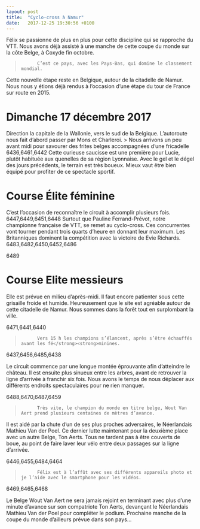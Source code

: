 ```yaml
---
layout: post
title:  "Cyclo-cross à Namur"
date:   2017-12-25 19:30:56 +0100
---
```

Félix se passionne de plus en plus pour cette discipline qui se rapproche du VTT.
Nous avons déjà assisté à une manche de cette coupe du monde sur la côte Belge, à Coxyde fin octobre.
>           C’est ce pays, avec les Pays-Bas, qui domine le classement mondial.
Cette nouvelle étape reste en Belgique, autour de la citadelle de Namur.
Nous nous y étions déjà rendus à l’occasion d’une étape du tour de France sur route en 2015.

<h1 style="text-align: justify;">Dimanche 17 décembre 2017</h1>
Direction la capitale de la Wallonie, vers le sud de la Belgique.
L’autoroute nous fait d’abord passer par Mons et Charleroi.
>           Nous arrivons un peu avant midi pour savourer des frites belges accompagnées d’une    fricadelle
6436,6461,6442
Cette curieuse saucisse est une première pour Lucie, plutôt habituée aux quenelles de sa région Lyonnaise.
Avec le gel et le dégel des jours précédents, le terrain est très boueux.
Mieux vaut être bien équipé pour profiter de ce spectacle sportif.

<h1 style="text-align: justify;">Course Élite féminine</h1>
C’est l’occasion de reconnaître le circuit à accomplir plusieurs fois.
6447,6449,6451,6448
Surtout que Pauline Ferrand-Prévot, notre championne française de VTT, se remet au cyclo-cross.
Ces concurrentes vont tourner pendant trois quarts d’heure en donnant leur maximum.
Les Britanniques dominent la compétition avec la victoire de Evie Richards.
6483,6482,6450,6452,6486

6489
<h1>Course Elite messieurs</h1>
Elle est prévue en milieu d’après-midi.
Il faut encore patienter sous cette grisaille froide et humide.
Heureusement que le site est agréable autour de cette citadelle de Namur.
Nous sommes dans la forêt tout en surplombant la ville.

6471,6441,6440

>           Vers 15 h les champions s’élancent, après s’être échauffés avant les fé</strong><strong>minines.

6437,6456,6485,6438

Le circuit commence par une longue montée éprouvante afin d’atteindre le château.
Il est ensuite plus sinueux entre les arbres, avant de retrouver la ligne d’arrivée à franchir six fois.
Nous avons le temps de nous déplacer aux différents endroits spectaculaires pour ne rien manquer.

6488,6470,6487,6459

>           Très vite, le champion du monde en titre belge, Wout Van Aert prend plusieurs centaines de mètres d’avance.

Il est aidé par la chute d’un de ses plus proches adversaires, le Néerlandais Mathieu Van der Poel.
Ce dernier lutte maintenant pour la deuxième place avec un autre Belge, Ton Aerts.
Tous ne tardent pas à être couverts de boue, au point de faire laver leur vélo entre deux passages sur la ligne d’arrivée.

6446,6455,6484,6464

>           Félix est à l’affût avec ses différents appareils photo et je l’aide avec le smartphone pour les vidéos.

6469,6465,6468

Le Belge Wout Van Aert ne sera jamais rejoint en terminant avec plus d’une minute d’avance sur son compatriote Ton Aerts, devançant le Néerlandais Mathieu Van der Poel pour compléter le podium.
Prochaine manche de la coupe du monde d’ailleurs prévue dans son pays...